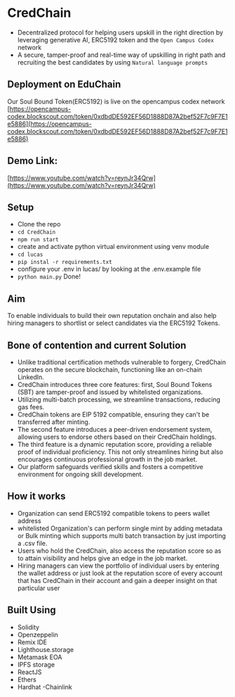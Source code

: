 # CredChain
  - Decentralized protocol for helping users upskill in the right direction by leveraging generative AI, ERC5192 token and the `Open Campus Codex` network
  - A secure, tamper-proof and real-time way of upskilling in right path and recruiting the best candidates by using `Natural language prompts`

## Deployment on EduChain
Our Soul Bound Token(ERC5192) is live on the opencampus codex network 
[https://opencampus-codex.blockscout.com/token/0xdbdDE592EF56D1888D87A2bef52F7c9F7E1e5886](https://opencampus-codex.blockscout.com/token/0xdbdDE592EF56D1888D87A2bef52F7c9F7E1e5886)

## Demo Link:
[https://www.youtube.com/watch?v=reynJr34Qrw](https://www.youtube.com/watch?v=reynJr34Qrw)

## Setup
- Clone the repo
- `cd CredChain`
- `npm run start`
- create and activate python virtual environment using venv module
- `cd lucas`
- `pip instal -r requirements.txt`
- configure your .env in lucas/ by looking at the .env.example file
- `python main.py`
Done!

## Aim

To enable individuals to build their own reputation onchain and also help hiring managers to shortlist or select candidates via the ERC5192 Tokens.

## Bone of contention and current Solution

  - Unlike traditional certification methods vulnerable to forgery, 
CredChain operates on the secure blockchain, functioning like an on-chain LinkedIn. 
  - CredChain introduces three core features: first, Soul Bound Tokens (SBT) are tamper-proof and issued by whitelisted organizations. 
  - Utilizing multi-batch processing, we streamline transactions, reducing gas fees. 
  - CredChain tokens are EIP 5192 compatible, ensuring they can't be transferred after minting. 
  - The second feature introduces a peer-driven endorsement system, allowing users to endorse others based on their CredChain holdings. 
  - The third feature is a dynamic reputation score, providing a reliable proof of individual proficiency. This not only streamlines hiring but also encourages continuous professional growth in the job market.
  - Our platform safeguards verified skills and fosters a competitive environment for ongoing skill development.

## How it works
  - Organization can send ERC5192 compatible tokens to peers wallet address
  - whitelisted Organization's can perform single mint by adding metadata or Bulk minting which supports multi batch transaction by just importing a .csv file.
  - Users who hold the CredChain, also access the reputation score so as to attain visibility and helps give an edge in the job market.
  - Hiring managers can view the portfolio of individual users by entering the wallet address or just look at the reputation score of every account that has CredChain in their account and gain a deeper insight on that particular user


## Built Using  
  - Solidity
  - Openzeppelin
  - Remix IDE
  - Lighthouse.storage
  - Metamask EOA
  - IPFS storage
  - ReactJS
  - Ethers
  - Hardhat
  -Chainlink
